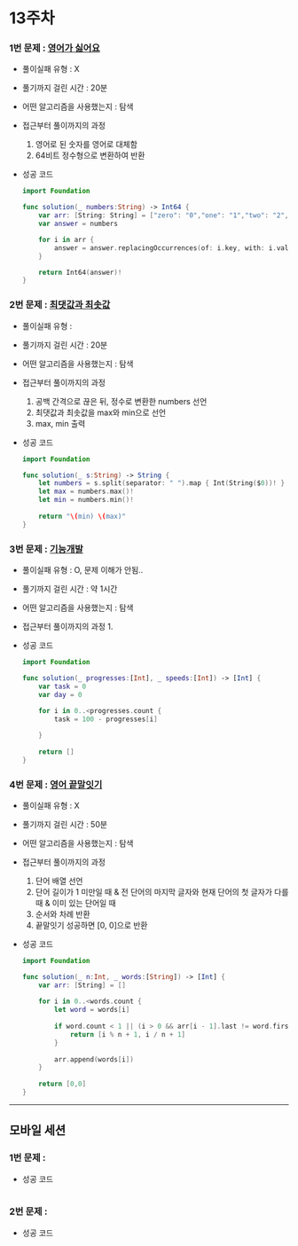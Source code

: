 # 13주차

### 1번 문제 :  [영어가 싫어요](https://school.programmers.co.kr/learn/courses/30/lessons/120894)

- 풀이실패 유형 : X
- 풀기까지 걸린 시간 : 20분
- 어떤 알고리즘을 사용했는지 : 탐색
- 접근부터 풀이까지의 과정
    1. 영어로 된 숫자를 영어로 대체함
    2. 64비트 정수형으로 변환하여 반환
- 성공 코드
    
    ```swift
    import Foundation
    
    func solution(_ numbers:String) -> Int64 {
        var arr: [String: String] = ["zero": "0","one": "1","two": "2","three": "3","four": "4","five": "5","six": "6","seven": "7","eight": "8","nine": "9"]
        var answer = numbers
    
        for i in arr {
            answer = answer.replacingOccurrences(of: i.key, with: i.value)
        }
    
        return Int64(answer)!
    }
    ```
    

### 2번 문제 :  [최댓값과 최솟값](https://school.programmers.co.kr/learn/courses/30/lessons/12939)

- 풀이실패 유형 :
- 풀기까지 걸린 시간 : 20분
- 어떤 알고리즘을 사용했는지 : 탐색
- 접근부터 풀이까지의 과정
    1. 공백 간격으로 끊은 뒤, 정수로 변환한 numbers 선언
    2. 최댓값과 최솟값을 max와 min으로 선언
    3. max, min 출력
- 성공 코드
    
    ```swift
    import Foundation
    
    func solution(_ s:String) -> String {
        let numbers = s.split(separator: " ").map { Int(String($0))! }
        let max = numbers.max()!
        let min = numbers.min()!
        
        return "\(min) \(max)"
    }
    ```
    

### 3번 문제 :  [기능개발](https://school.programmers.co.kr/learn/courses/30/lessons/42586)

- 풀이실패 유형 : O, 문제 이해가 안됨..
- 풀기까지 걸린 시간 : 약 1시간
- 어떤 알고리즘을 사용했는지 : 탐색
- 접근부터 풀이까지의 과정
    1. 
- 성공 코드
    
    ```swift
    import Foundation
    
    func solution(_ progresses:[Int], _ speeds:[Int]) -> [Int] {
        var task = 0
        var day = 0
        
        for i in 0..<progresses.count {
            task = 100 - progresses[i]
    
        }
        
        return []
    }
    ```
    

### 4번 문제 :  [영어 끝말잇기](https://school.programmers.co.kr/learn/courses/30/lessons/12981)

- 풀이실패 유형 : X
- 풀기까지 걸린 시간 : 50분
- 어떤 알고리즘을 사용했는지 : 탐색
- 접근부터 풀이까지의 과정
    1. 단어 배열 선언
    2. 단어 길이가 1 미만일 때 & 전 단어의 마지막 글자와 현재 단어의 첫 글자가 다를 때 & 이미 있는 단어일 때
    3. 순서와 차례 반환
    4. 끝말잇기 성공하면 [0, 0]으로 반환
- 성공 코드
    
    ```swift
    import Foundation
    
    func solution(_ n:Int, _ words:[String]) -> [Int] {
        var arr: [String] = []
        
        for i in 0..<words.count {
            let word = words[i]
            
            if word.count < 1 || (i > 0 && arr[i - 1].last != word.first) || arr.contains(word) {
                return [i % n + 1, i / n + 1]
            }
            
            arr.append(words[i])  
        }
        
        return [0,0]
    }
    ```
    

---

## 모바일 세션

### 1번 문제 :

- 성공 코드
    
    ```swift
    
    ```
    

### 2번 문제 :

- 성공 코드
    
    ```swift
    
    ```